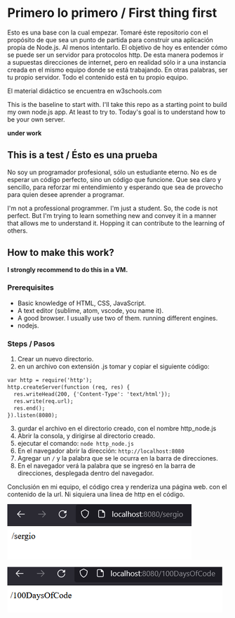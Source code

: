 # Primero lo primero / First thing first

Esto es una base con la cual empezar. Tomaré éste repositorio con el propósito de que sea un punto de partida para construir una aplicación propia de Node.js. Al menos intentarlo. El objetivo de hoy es entender cómo se puede ser un servidor para protocolos http. De esta manera podemos ir a supuestas direcciones de internet, pero en realidad sólo ir a una instancia creada en el mismo equipo donde se está trabajando. En otras palabras, ser tu propio servidor. Todo el contenido está en tu propio equipo.

El material didáctico se encuentra en w3schools.com

This is the baseline to start with. I'll take this repo as a starting point to build my own node.js app. At least to try to. Today's goal is to understand how to be your own server. 

**under work**

## This is a test / Ésto es una prueba

No soy un programador profesional, sólo un estudiante eterno. No es de esperar un código perfecto, sino un código que funcione. Que sea claro y sencillo, para reforzar mi entendimiento y esperando que sea de provecho para quien desee aprender a programar.

I'm not a professional programmer. I'm just a student. So, the code is not perfect. But I'm trying to learn something new and convey it in a manner that allows me to understand it. Hopping it can contribute to the learning of others. 

## How to make this work?

**I strongly recommend to do this in a VM.**

### Prerequisites

- Basic knowledge of HTML, CSS, JavaScript.
- A text editor (sublime, atom, vscode, you name it).
- A good browser. I usually use two of them. running different engines.
- nodejs.

### Steps / Pasos

1. Crear un nuevo directorio.
2. en un archivo con extensión .js tomar y copiar el siguiente código:

```
var http = require('http');
http.createServer(function (req, res) {
  res.writeHead(200, {'Content-Type': 'text/html'});
  res.write(req.url);
  res.end();
}).listen(8080);
```	
3. gurdar el archivo en el directorio creado, con el nombre http_node.js
4. Abrir la consola, y dirigirse al directorio creado.
5. ejecutar el comando: `node http_node.js`
6. En el navegador abrir la dirección: `http://localhost:8080`
7. Agregar un `/` y la palabra que se le ocurra  en la barra de direcciones.
8. En el navegador verá la palabra que se ingresó en la barra de direcciones, desplegada dentro del navegador.

Conclusión en mi equipo, el código crea y renderiza una página web. con el contenido de la url.
Ni siquiera una linea de http en el código.

![](screenshot1.png)

![](screenshot2.png)
